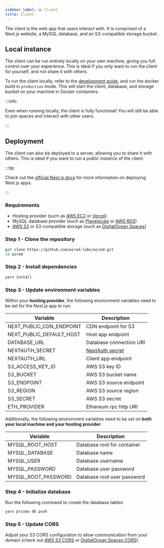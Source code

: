 ```yaml
---
sidebar_label: 💻 Client
title: Client
---
```


The client is the web app that users interact with. It is comprised of a Next.js website, a MySQL database, and an S3-compatible storage bucket.

## Local instance

The client can be run entirely locally on your own machine, giving you full control over your experience. This is ideal if you only want to run the client for yourself, and not share it with others.

To run the client locally, refer to the [development guide](/development), and run the docker build in `production` mode. This will start the client, database, and storage bucket on your machine in Docker containers.

:::info

Even when running locally, the client is fully functional! You will still be able to join spaces and interact with other users.

:::

## Deployment

The client can also be deployed to a server, allowing you to share it with others. This is ideal if you want to run a public instance of the client.

:::tip

Check out the [official Next.js docs](https://nextjs.org/docs/deployment) for more information on deploying Next.js apps.

:::

### Requirements

- Hosting provider (such as [AWS EC2](https://aws.amazon.com/ec2/) or [Vercel](https://vercel.com/))
- MySQL database provider (such as [Planetscale](https://planetscale.com/) or [AWS RDS](https://aws.amazon.com/rds/))
- [AWS S3](https://aws.amazon.com/tw/s3/) or S3-compatible storage (such as [DigitalOcean Spaces](https://www.digitalocean.com/products/spaces))

### Step 1 - Clone the repository

```bash
git clone https://github.com/wired-labs/wired.git
cd wired
```

### Step 2 - Install dependencies

```bash
yarn install
```

### Step 3 - Update environment variables

Within your **hosting provider**, the following environment variables need to be set for the Next.js app to run:

| Variable                 | Description                                                              |
| ------------------------ | ------------------------------------------------------------------------ |
| NEXT_PUBLIC_CDN_ENDPOINT | CDN endpoint for S3                                                      |
| NEXT_PUBLIC_DEFAULT_HOST | Host app endpoint                                                        |
| DATABASE_URL             | Database connection URI                                                  |
| NEXTAUTH_SECRET          | [NextAuth secret](https://next-auth.js.org/configuration/options#secret) |
| NEXTAUTH_URL             | Client app endpoint                                                      |
| S3_ACCESS_KEY_ID         | AWS S3 key ID                                                            |
| S3_BUCKET                | AWS S3 bucket name                                                       |
| S3_ENDPOINT              | AWS S3 source endpoint                                                   |
| S3_REGION                | AWS S3 source region                                                     |
| S3_SECRET                | AWS S3 secret                                                            |
| ETH_PROVIDER             | Ethereum rpc http URI                                                    |

Additionally, the following environment variables need to be set on **both your local machine and your hosting provider**:

| Variable            | Description                 |
| ------------------- | --------------------------- |
| MYSQL_ROOT_HOST     | Database root for container |
| MYSQL_DATABASE      | Database name               |
| MYSQL_USER          | Database username           |
| MYSQL_PASSWORD      | Database user password      |
| MYSQL_ROOT_PASSWORD | Database root user password |

### Step 4 - Initialize database

Run the following command to create the database tables:

```bash
yarn prisma db push
```

### Step 5 - Update CORS

Adjust your S3 CORS configuration to allow communication from your domain (check out [AWS S3 CORS](https://docs.aws.amazon.com/AmazonS3/latest/userguide/add-cors-configuration.html) or [DigitalOcean Spaces CORS](https://docs.digitalocean.com/products/spaces/how-to/configure-cors/)).

